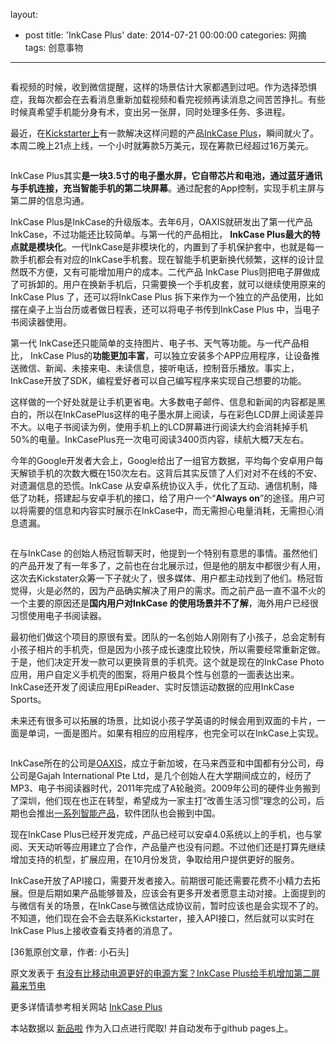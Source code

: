 layout: 
  - post 
title: 'InkCase Plus' 
date: 2014-07-21 00:00:00 
categories: 网摘 
tags: 创意事物 
---

<p><img src="http://a.36krcnd.com/photo/2014/b2d92b44f6872008344bcf543a8661fe.jpg" alt=""/></p>

<p>看视频的时候，收到微信提醒，这样的场景估计大家都遇到过吧。作为选择恐惧症，我每次都会在去看消息重新加载视频和看完视频再读消息之间苦苦挣扎。有些时候真希望手机能分身有术，变出另一张屏，同时处理多任务、多进程。</p>

<p>最近，在<a target="_blank" data-no-turbolink="true" href="https://www.kickstarter.com/projects/378232716/inkcase-plus-e-ink-screen-for-android-phone?ref=nav_search">Kickstarter上</a>有一款解决这样问题的产品<a target="_blank" data-no-turbolink="true" href="http://www.36kr.com/p/213797.html">InkCase Plus</a>，瞬间就火了。本周二晚上21点上线，一个小时就筹款5万美元，现在筹款已经超过16万美元。</p>

<p><img src="http://a.36krcnd.com/photo/2014/be46b0e3134a45c9096ebfdd91793ea9.jpg" alt=""/></p>

<p>InkCase Plus其实<strong>是一块3.5寸的电子墨水屏，它自带芯片和电池，通过蓝牙通讯与手机连接，充当智能手机的第二块屏幕</strong>。通过配套的App控制，实现手机主屏与第二屏的信息沟通。</p>

<p>InkCase Plus是InkCase的升级版本。去年6月，OAXIS就研发出了第一代产品InkCase，不过功能还比较简单。与第一代的产品相比， <strong>InkCase Plus最大的特点就是模块化</strong>。一代InkCase是非模块化的，内置到了手机保护套中，也就是每一款手机都会有对应的InkCase手机套。现在智能手机更新换代频繁，这样的设计显然既不方便，又有可能增加用户的成本。二代产品 InkCase Plus则把电子屏做成了可拆卸的。用户在换新手机后，只需要换一个手机皮套，就可以继续使用原来的InkCase Plus 了，还可以将InkCase Plus 拆下来作为一个独立的产品使用，比如摆在桌子上当台历或者做日程表，还可以将电子书传到InkCase Plus 中，当电子书阅读器使用。</p>

<p>第一代 InkCase还只能简单的支持图片、电子书、天气等功能。与一代产品相比， InkCase Plus的<strong>功能更加丰富</strong>，可以独立安装多个APP应用程序，让设备推送微信、新闻、未接来电、未读信息，接听电话，控制音乐播放。事实上，InkCase开放了SDK，编程爱好者可以自己编写程序来实现自己想要的功能。</p>

<p>这样做的一个好处就是让手机更省电。大多数电子邮件、信息和新闻的内容都是黑白的，所以在InkCasePlus这样的电子墨水屏上阅读，与在彩色LCD屏上阅读差异不大。以电子书阅读为例，使用手机上的LCD屏幕进行阅读大约会消耗掉手机50%的电量。InkCasePlus充一次电可阅读3400页内容，续航大概7天左右。</p>

<p>今年的Google开发者大会上，Google给出了一组官方数据，平均每个安卓用户每天解锁手机的次数大概在150次左右。这背后其实反馈了人们对对不在线的不安、对遗漏信息的恐慌。InkCase 从安卓系统协议入手，优化了互动、通信机制，降低了功耗，搭建起与安卓手机的接口，给了用户一个“<strong>Always on</strong>”的途径。用户可以将需要的信息和内容实时展示在InkCase中，而无需担心电量消耗，无需担心消息遗漏。</p>

<p><img src="http://a.36krcnd.com/photo/2014/ff67ef0a19a5483e00bc909a3326a451.jpg" alt=""/></p>

<p>在与InkCase 的创始人杨冠哲聊天时，他提到一个特别有意思的事情。虽然他们的产品开发了有一年多了，之前也在台北展示过，但是他的朋友中都很少有人用，这次去Kickstater众筹一下子就火了，很多媒体、用户都主动找到了他们。杨冠哲觉得，火是必然的，因为产品确实解决了用户的需求。而之前产品一直不温不火的一个主要的原因还是<strong>国内用户对InkCase 的使用场景并不了解</strong>，海外用户已经很习惯使用电子书阅读器。</p>

<p>最初他们做这个项目的原很有爱。团队的一名创始人刚刚有了小孩子，总会定制有小孩子相片的手机壳，但是因为小孩子成长速度比较快，所以需要经常重新定做。于是，他们决定开发一款可以更换背景的手机壳。这个就是现在的InkCase Photo应用，用户自定义手机壳的图案，将用户极具个性与创意的一面表达出来。InkCase还开发了阅读应用EpiReader、实时反馈运动数据的应用InkCase Sports。</p>

<p>未来还有很多可以拓展的场景，比如说小孩子学英语的时候会用到双面的卡片，一面是单词，一面是图片。如果有相应的应用程序，也完全可以在InkCase上实现。</p>

<p><img src="http://a.36krcnd.com/photo/2014/55d8b7f32cf85f4e1b9b98ef5822293d.gif" alt=""/></p>

<p>InkCase所在的公司是<a target="_blank" data-no-turbolink="true" href="http://www.oaxis.com/cn/">OAXIS</a>，成立于新加坡，在马来西亚和中国都有分公司，母公司是Gajah International Pte Ltd，是几个创始人在大学期间成立的，经历了MP3、电子书阅读器时代，2011年完成了A轮融资。2009年公司的硬件业务搬到了深圳，他们现在也正在转型，希望成为一家主打“改善生活习惯”理念的公司，后期也会推出<a target="_blank" data-no-turbolink="true" href="http://www.36kr.com/p/212381.html">一系列智能产品</a>，软件团队也会搬到中国。</p>

<p>现在InkCase Plus已经开发完成，产品已经可以安卓4.0系统以上的手机，也与掌阅、天天动听等应用建立了合作，产品量产也没有问题。不过他们还是打算先继续增加支持的机型，扩展应用，在10月份发货，争取给用户提供更好的服务。</p>

<p>InkCase开放了API接口，需要开发者接入。前期很可能还需要花费不小精力去拓展。但是后期如果产品能够普及，应该会有更多开发者愿意主动对接。上面提到的与微信有关的场景，在InkCase与微信达成协议前，暂时应该也是会实现不了的。不知道，他们现在会不会去联系Kickstarter，接入API接口，然后就可以实时在InkCase Plus上接收查看支持者的消息了。</p>
					<p>[<span>36氪</span>原创文章，作者: 小石头]</p>
					<p></p>  



原文发表于 [有没有比移动电源更好的电源方案？InkCase Plus给手机增加第二屏幕来节电](http://www.36kr.com/p/213869.html)  

更多详情请参考相关网站 [InkCase Plus](http://www.oaxis.com/cn/)  

本站数据以 [新品啦](http://xinpinla.com/) 作为入口点进行爬取! 并自动发布于github pages上。  
